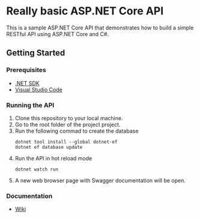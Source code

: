 # Really basic ASP.NET Core API

This is a sample ASP.NET Core API that demonstrates how to build a simple RESTful API using ASP.NET Core and C#.

## Getting Started

### Prerequisites

- [.NET SDK](https://dotnet.microsoft.com/en-us/download/dotnet)
- [Visual Studio Code](https://code.visualstudio.com/)

### Running the API

1. Clone this repository to your local machine.
2. Go to the root folder of the project project.
3. Run the following commad to create the database
    ```
    dotnet tool install --global dotnet-ef
    dotnet ef database update
    ```
4. Run the API in hot reload mode
    ```
    dotnet watch run
    ````
5. A new web browser page with Swagger documentation will be open.

### Documentation
- [Wiki](https://github.com/Yuri-Jordan/asp-net-core-api-getting-started/wiki/%2301---Introduction-to-ASP.NET-Core-API)

